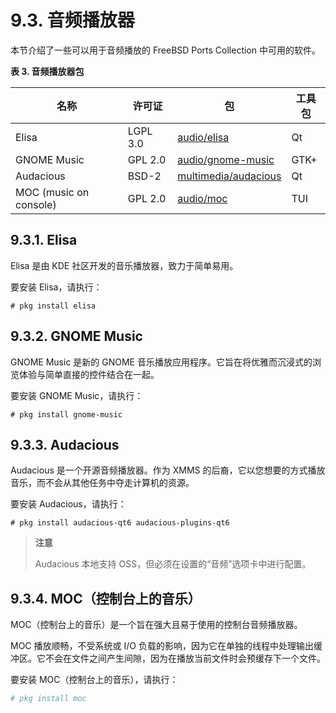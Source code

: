 # 9.3. 音频播放器

本节介绍了一些可以用于音频播放的 FreeBSD Ports Collection 中可用的软件。

**表 3. 音频播放器包**

| 名称                   | 许可证   | 包                                                                                | 工具包 |
| ---------------------- | -------- | --------------------------------------------------------------------------------- | ------ |
| Elisa                  | LGPL 3.0 | [audio/elisa](https://cgit.freebsd.org/ports/tree/audio/elisa/)                   | Qt     |
| GNOME Music            | GPL 2.0  | [audio/gnome-music](https://cgit.freebsd.org/ports/tree/audio/gnome-music/)       | GTK+   |
| Audacious              | BSD-2    | [multimedia/audacious](https://cgit.freebsd.org/ports/tree/multimedia/audacious/) | Qt     |
| MOC (music on console) | GPL 2.0  | [audio/moc](https://cgit.freebsd.org/ports/tree/audio/moc/)                       | TUI    |

## 9.3.1. Elisa

Elisa 是由 KDE 社区开发的音乐播放器，致力于简单易用。

要安装 Elisa，请执行：

```
# pkg install elisa
```

## 9.3.2. GNOME Music

GNOME Music 是新的 GNOME 音乐播放应用程序。它旨在将优雅而沉浸式的浏览体验与简单直接的控件结合在一起。

要安装 GNOME Music，请执行：

```
# pkg install gnome-music
```

## 9.3.3. Audacious

Audacious 是一个开源音频播放器。作为 XMMS 的后裔，它以您想要的方式播放音乐，而不会从其他任务中夺走计算机的资源。

要安装 Audacious，请执行：

```
# pkg install audacious-qt6 audacious-plugins-qt6
```

> **注意**
>
> Audacious 本地支持 OSS，但必须在设置的“音频”选项卡中进行配置。
 
## 9.3.4. MOC（控制台上的音乐）

MOC（控制台上的音乐）是一个旨在强大且易于使用的控制台音频播放器。

MOC 播放顺畅，不受系统或 I/O 负载的影响，因为它在单独的线程中处理输出缓冲区。它不会在文件之间产生间隙，因为在播放当前文件时会预缓存下一个文件。

要安装 MOC（控制台上的音乐），请执行：

```bash
# pkg install moc
```
